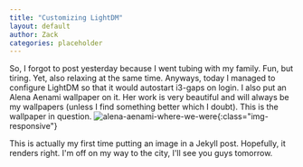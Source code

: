 ```yaml
---
title: "Customizing LightDM"
layout: default
author: Zack
categories: placeholder
---
```

So, I forgot to post yesterday because I went tubing with my family. Fun, but tiring. Yet, also relaxing at the same time. Anyways, today I managed to configure LightDM so that it would autostart i3-gaps on login. I also put an Alena Aenami wallpaper on it. Her work is very beautiful and will always be my wallpapers (unless I find something better which I doubt). This is the wallpaper in question.
![alena-aenami-where-we-were](/images/aenami-wallpapers/alena-aenami-where-we-were.jpg){:class="img-responsive"}

This is actually my first time putting an image in a Jekyll post. Hopefully, it renders right. I'm off on my way to the city, I'll see you guys tomorrow.
